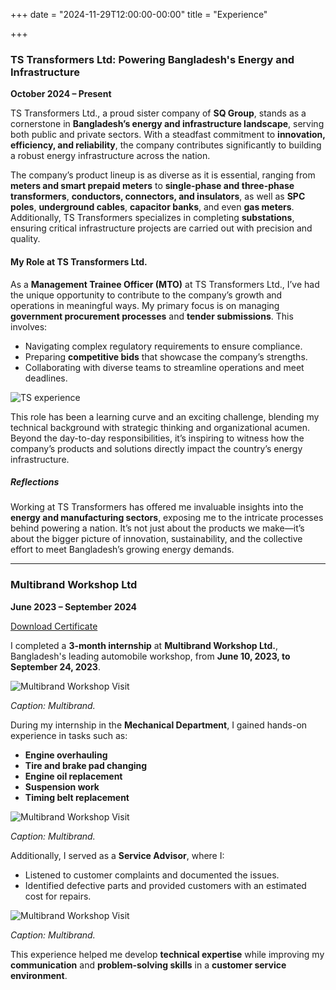 +++
date = "2024-11-29T12:00:00-00:00"
title = "Experience"

+++

### TS Transformers Ltd: Powering Bangladesh's Energy and Infrastructure
**October 2024 – Present**

TS Transformers Ltd., a proud sister company of **SQ Group**, stands as a cornerstone in **Bangladesh’s energy and infrastructure landscape**, serving both public and private sectors. With a steadfast commitment to **innovation, efficiency, and reliability**, the company contributes significantly to building a robust energy infrastructure across the nation.

The company’s product lineup is as diverse as it is essential, ranging from **meters and smart prepaid meters** to **single-phase and three-phase transformers**, **conductors, connectors, and insulators**, as well as **SPC poles**, **underground cables**, **capacitor banks**, and even **gas meters**. Additionally, TS Transformers specializes in completing **substations**, ensuring critical infrastructure projects are carried out with precision and quality.


#### My Role at TS Transformers Ltd.

As a **Management Trainee Officer (MTO)** at TS Transformers Ltd., I’ve had the unique opportunity to contribute to the company’s growth and operations in meaningful ways. My primary focus is on managing **government procurement processes** and **tender submissions**. This involves:
- Navigating complex regulatory requirements to ensure compliance.
- Preparing **competitive bids** that showcase the company’s strengths.
- Collaborating with diverse teams to streamline operations and meet deadlines.

![TS experience](/images/experience_1.jpg)

This role has been a learning curve and an exciting challenge, blending my technical background with strategic thinking and organizational acumen. Beyond the day-to-day responsibilities, it’s inspiring to witness how the company’s products and solutions directly impact the country’s energy infrastructure.


##### Reflections
Working at TS Transformers has offered me invaluable insights into the **energy and manufacturing sectors**, exposing me to the intricate processes behind powering a nation. It’s not just about the products we make—it’s about the bigger picture of innovation, sustainability, and the collective effort to meet Bangladesh’s growing energy demands.

---

### Multibrand Workshop Ltd
**June 2023 – September 2024**

[Download Certificate](/multibrand_certificate.pdf)

I completed a **3-month internship** at **Multibrand Workshop Ltd.**, Bangladesh's leading automobile workshop, from **June 10, 2023, to September 24, 2023**.

![Multibrand Workshop Visit](/images/multibrand_1.jpeg)

*Caption: Multibrand.*

During my internship in the **Mechanical Department**, I gained hands-on experience in tasks such as:
- **Engine overhauling**
- **Tire and brake pad changing**
- **Engine oil replacement**
- **Suspension work**
- **Timing belt replacement**

![Multibrand Workshop Visit](/images/multibrand_2.jpeg)

*Caption: Multibrand.*

Additionally, I served as a **Service Advisor**, where I:
- Listened to customer complaints and documented the issues.
- Identified defective parts and provided customers with an estimated cost for repairs.

![Multibrand Workshop Visit](/images/multibrand_3.jpeg)

*Caption: Multibrand.*

This experience helped me develop **technical expertise** while improving my **communication** 
and **problem-solving skills** in a **customer service environment**.